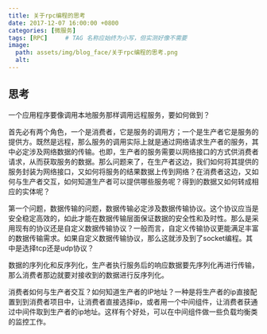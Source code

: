 ```yaml
---
title: 关于rpc编程的思考
date: 2017-12-07 16:00:00 +0800
categories: [微服务]
tags: [RPC]     # TAG 名称应始终为小写，但实测好像不需要
image:
  path: assets/img/blog_face/关于rpc编程的思考.png
  alt: 
---
```


## 思考 
一个应用程序要像调用本地服务那样调用远程服务，要如何做到？

首先必有两个角色，一个是消费者，它是服务的调用方；一个是生产者它是服务的提供方。既然是远程，那么服务的调用实际上就是通过网络请求生产者的服务，其中必定涉及网络数据的传输。也即，生产者的服务需要以网络接口的方式供消费者请求，从而获取服务的数据。那么问题来了，在生产者这边，我们如何将其提供的服务封装为网络接口，又如何将服务的结果数据上传到网络？在消费者这边，又如何与生产者交互，如何知道生产者可以提供哪些服务呢？得到的数据又如何转成相应的实体呢？

第一个问题，数据传输的问题，数据传输必定涉及数据传输协议。这个协议应当是安全稳定高效的，如此才能在数据传输层面保证数据的安全性和及时性。那么是采用现有的协议还是自定义数据传输协议？一般而言，自定义传输协议更能满足丰富的数据传输需求。如果自定义数据传输协议，那么这就涉及到了socket编程。其中是选择tcp还是udp协议？

数据的序列化和反序列化，生产者执行服务后的响应数据要先序列化再进行传输，那么消费者那边就要对接收到的数据进行反序列化。

消费者如何与生产者交互？如何知道生产者的IP地址？一种是将生产者的ip直接配置到到消费者项目中，让消费者直接选择ip，或者用一个中间组件，让消费者获通过中间件取到生产者的ip地址。这样有个好处，可以在中间组件做一些负载均衡类的监控工作。
